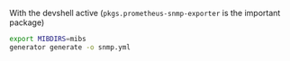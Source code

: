 With the devshell active (`pkgs.prometheus-snmp-exporter` is the important package)
```bash
export MIBDIRS=mibs
generator generate -o snmp.yml
```
